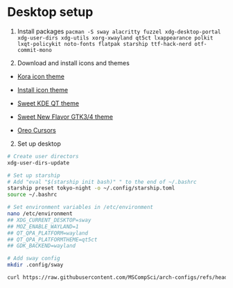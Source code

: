 # Desktop setup

1. Install packages
`pacman -S sway alacritty fuzzel xdg-desktop-portal xdg-user-dirs xdg-utils xorg-xwayland qt5ct lxappearance polkit lxqt-policykit noto-fonts flatpak starship ttf-hack-nerd otf-commit-mono`

2. Download and install icons and themes
- [Kora icon theme](https://github.com/bikass/kora)
- [Install icon theme](https://wiki.archlinux.org/title/Icons#Manually)

- [Sweet KDE QT theme](https://store.kde.org/p/1294013)
- [Sweet New Flavor GTK3/4 theme](https://www.gnome-look.org/p/1253385)

- [Oreo Cursors](https://www.gnome-look.org/p/1360254)

2. Set up desktop
```bash
# Create user directors
xdg-user-dirs-update

# Set up starship
# Add "eval "$(starship init bash)" " to the end of ~/.bashrc
starship preset tokyo-night -o ~/.config/starship.toml
source ~/.bashrc

# Set environment variables in /etc/environment
nano /etc/environment
## XDG_CURRENT_DESKTOP=sway
## MOZ_ENABLE_WAYLAND=1
## QT_QPA_PLATFORM=wayland
## QT_QPA_PLATFORMTHEME=qt5ct
## GDK_BACKEND=wayland

# Add sway config
mkdir .config/sway

curl https://raw.githubusercontent.com/MSCompSci/arch-configs/refs/heads/main/configs/config > ~/.config/sway/

```


